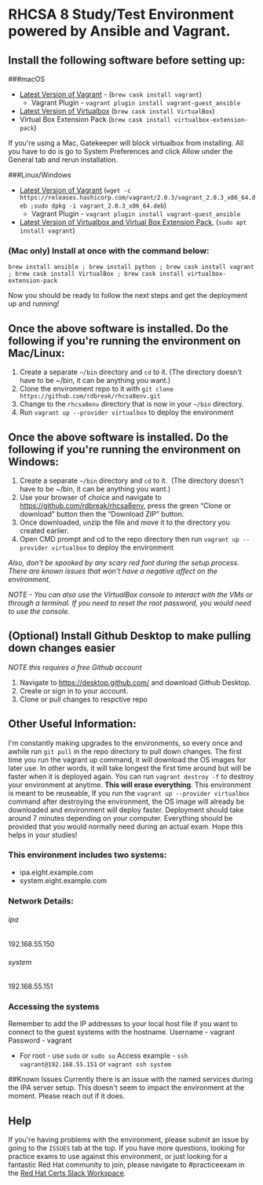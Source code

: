 # RHCSA 8 Study/Test Environment powered by Ansible and Vagrant. 

## Install the following software before setting up:
###macOS
- [Latest Version of Vagrant](https://www.vagrantup.com/downloads.html) - (`brew cask install vagrant`)
    - Vagrant Plugin - `vagrant plugin install vagrant-guest_ansible`
- [Latest Version of Virtualbox](https://www.virtualbox.org/wiki/Downloads) (`brew cask install VirtualBox`)
- Virtual Box Extension Pack (`brew cask install virtualbox-extension-pack`)

If you're using a Mac, Gatekeeper will block virtualbox from installing. All you have to do is go to System Preferences and click Allow under the General tab and rerun installation.

###Linux/Windows
- [Latest Version of Vagrant](https://www.vagrantup.com/downloads.html) (`wget -c https://releases.hashicorp.com/vagrant/2.0.3/vagrant_2.0.3_x86_64.deb ;sudo dpkg -i vagrant_2.0.3_x86_64.deb`)
    - Vagrant Plugin - `vagrant plugin install vagrant-guest_ansible`
- [Latest Version of Virtualbox and Virtual Box Extension Pack](https://www.virtualbox.org/wiki/Downloads), (`sudo apt install vagrant`)

### (Mac only) Install at once with the command below:
`brew install ansible ; brew install python ; brew cask install vagrant ; brew cask install VirtualBox ; brew cask install virtualbox-extension-pack`

Now you should be ready to follow the next steps and get the deployment up and running!

## Once the above software is installed. Do the following if you're running the environment on Mac/Linux:
1. Create a separate `~/bin` directory and `cd` to it.  (The directory doesn't have to be ~/bin, it can be anything you want.)
2. Clone the environment repo to it with `git clone https://github.com/rdbreak/rhcsa8env.git`
3. Change to the `rhcsa8env` directory that is now in your `~/bin` directory.
3. Run `vagrant up --provider virtualbox` to deploy the environment 

## Once the above software is installed. Do the following if you're running the environment on Windows:
1. Create a separate `~/bin` directory and `cd` to it.  (The directory doesn't have to be ~/bin, it can be anything you want.)
2. Use your browser of choice and navigate to https://github.com/rdbreak/rhcsa8env, press the green “Clone or download” button then the “Download ZIP” button.
3. Once downloaded, unzip the file and move it to the directory you created earlier.
3. Open CMD prompt and cd to the repo directory then run `vagrant up --provider virtualbox` to deploy the environment

*Also, don't be spooked by any scary red font during the setup process. There are known issues that won't have a negative affect on the environment.* 

_NOTE - You can also use the VirtualBox console to interact with the VMs or through a terminal. If you need to reset the root password, you would need to use the console._

## (Optional) Install Github Desktop to make pulling down changes easier
_NOTE this requires a free Github account_
1. Navigate to https://desktop.github.com/ and download Github Desktop.
2. Create or sign in to your account.
3. Clone or pull changes to respctive repo

## Other Useful Information:
I'm constantly making upgrades to the environments, so every once and awhile run `git pull` in the repo directory to pull down changes. The first time you run the vagrant up command, it will download the OS images for later use. In other words, it will take longest the first time around but will be faster when it is deployed again. You can run `vagrant destroy -f` to destroy your environment at anytime. **This will erase everything**. This environment is meant to be reuseable, If you run the `vagrant up --provider virtualbox` command after destroying the environment, the OS image will already be downloaded and environment will deploy faster. Deployment should take around 7 minutes depending on your computer. Everything should be provided that you would normally need during an actual exam. Hope this helps  in your studies!

### This environment includes two systems:
- ipa.eight.example.com
- system.eight.example.com

### Network Details:
###### ipa
192.168.55.150
###### system
192.168.55.151

### Accessing the systems
Remember to add the IP addresses to your local host file if you want to connect to the guest systems with the hostname.
Username - vagrant
Password - vagrant
- For root - use `sudo` or `sudo su`
Access example - `ssh vagrant@192.168.55.151` or `vagrant ssh system`

##Known Issues
Currently there is an issue with the named services during the IPA server setup. This doesn't seem to impact the environment at the moment. Please reach out if it does.

## Help
If you're having problems with the environment, please submit an issue by going to the `ISSUES` tab at the top. If you have more questions, looking for practice exams to use against this environment, or just looking for a fantastic Red Hat community to join, please navigate to #practiceexam in the [Red Hat Certs Slack Workspace](https://join.slack.com/t/redhat-certs/shared_invite/enQtNjAxNDc3MzYyMTAxLWZlM2ZhMGRlNGI2YjQyMzQ4NWEyNDIyYTJiNzcxM2E1ZDVkZmQ4MzU2MTc0ZDRlNzg2MTU5NWIwZjFjZDdjMGE).
